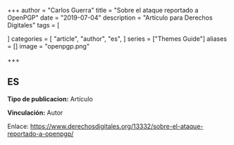 +++
author = "Carlos Guerra"
title = "Sobre el ataque reportado a OpenPGP"
date = "2019-07-04"
description = "Artículo para Derechos Digitales"
tags = [

]
categories = [
    "article",
    "author",
    "es",
]
series = ["Themes Guide"]
aliases = []
image = "openpgp.png"

+++

## ES
**Tipo de publicacion:** Artículo

**Vinculación:** Autor

Enlace: <a href="https://www.derechosdigitales.org/13332/sobre-el-ataque-reportado-a-openpgp/" target="_blank">https://www.derechosdigitales.org/13332/sobre-el-ataque-reportado-a-openpgp/</a>
